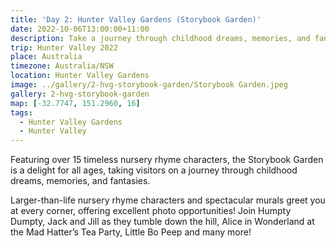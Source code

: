 ```yaml
---
title: 'Day 2: Hunter Valley Gardens (Storybook Garden)'
date: 2022-10-06T13:00:00+11:00
description: Take a journey through childhood dreams, memories, and fantasies.
trip: Hunter Valley 2022
place: Australia
timezone: Australia/NSW
location: Hunter Valley Gardens
image: ../gallery/2-hvg-storybook-garden/Storybook Garden.jpeg
gallery: 2-hvg-storybook-garden
map: [-32.7747, 151.2960, 16]
tags:
  - Hunter Valley Gardens
  - Hunter Valley
---
```


Featuring over 15 timeless nursery rhyme characters, the Storybook Garden is a delight for all ages, taking visitors on a journey through childhood dreams, memories, and fantasies.

Larger-than-life nursery rhyme characters and spectacular murals greet you at every corner, offering excellent photo opportunities! Join Humpty Dumpty, Jack and Jill as they tumble down the hill, Alice in Wonderland at the Mad Hatter’s Tea Party, Little Bo Peep and many more!
